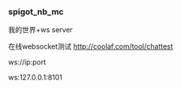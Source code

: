 ### spigot_nb_mc

我的世界+ws server

在线websocket测试 http://coolaf.com/tool/chattest

ws://ip:port

ws:127.0.0.1:8101